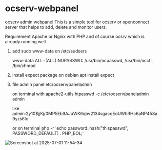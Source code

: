 # ocserv-webpanel
ocserv admin webpanel This is a simple tool for ocserv or openconnect server that helps to add, delete and monitor users.

Requirement
  Apache or Nginx with PHP and of course ocsrv which is already running well
  
1. 	add sudo www-data on /etc/sudoers

	  www-data ALL=(ALL) NOPASSWD: /usr/bin/ocpasswd, /usr/bin/occtl, /bin/chmod

3. 	install expect package on debian apt install expect

4. 	file admin panel etc/ocserv/paneladmin
   
	on terminal with apache2-utils htpasswd -c /etc/ocserv/paneladmin admin

   	like admin:$2y$10$jjKj/0MP5Eb9AJuWK6qbv2134sgacdEoUWhRHc6aNP458a9yzs6Ic

	or on terminal php -r 'echo password_hash("thispasswd", PASSWORD_DEFAULT) . PHP_EOL;'

![Screenshot at 2025-07-01 11-54-34](https://github.com/user-attachments/assets/272cfb28-b63a-4947-8ea1-f4a593c09867)
